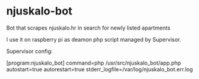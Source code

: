 # njuskalo-bot
Bot that scrapes njuskalo.hr in search for newly listed apartments

I use it on raspberry pi as deamon php script managed by Supervisor.

Supervisor config:

[program:njuskalo_bot]
command=php /usr/src/njuskalo_bot/app.php
autostart=true
autorestart=true
stderr_logfile=/var/log/njuskalo_bot.err.log
